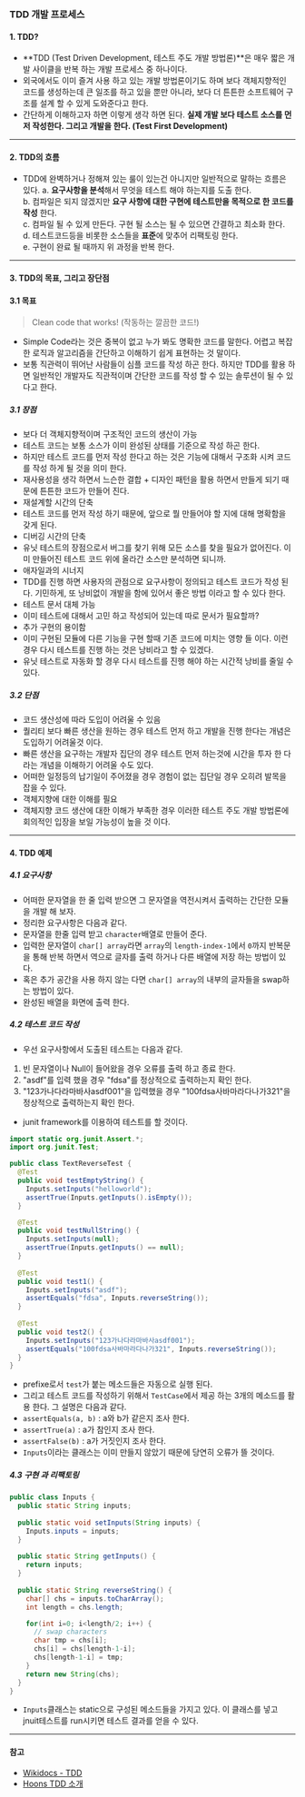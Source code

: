 ### TDD 개발 프로세스 

#### 1. TDD?  
- **TDD (Test Driven Development, 테스트 주도 개발 방법론)**은 매우 짧은 개발 사이클을 반복 하는 개발 프로세스 중 하나이다.  
- 외국에서도 이미 즐겨 사용 하고 있는 개발 방법론이기도 하며 보다 객체지향적인 코드를 생성하는데 큰 일조를 하고 있을 뿐만 아니라, 보다 더 튼튼한 소프트웨어 구조를 설계 할 수 있게 도와준다고 한다.   
- 간단하게 이해하고자 하면 이렇게 생각 하면 된다. **실제 개발 보다 테스트 소스를 먼저 작성한다. 그리고 개발을 한다. (Test First Development)**  

---
#### 2. TDD의 흐름 
- TDD에 완벽하거나 정해져 있는 룰이 있는건 아니지만 일반적으로 말하는 흐름은 있다. 
 a. **요구사항을 분석**해서 무엇을 테스트 해야 하는지를 도출 한다.   
 b. 컴파일은 되지 않겠지만 **요구 사항에 대한 구현에 테스트만을 목적으로 한 코드를 작성** 한다.  
 c. 컴파일 될 수 있게 만든다. 구현 될 소스는 될 수 있으면 간결하고 최소화 한다.    
 d. 테스트코드등을 비롯한 소스들을 **표준**에 맞추어 리팩토링 한다.  
 e. 구현이 완료 될 때까지 위 과정을 반복 한다.  

---
#### 3. TDD의 목표, 그리고 장단점
#### 3.1 목표
 > Clean code that works! (작동하는 깔끔한 코드!)       

- Simple Code라는 것은 중복이 없고 누가 봐도 명확한 코드를 말한다. 어렵고 복잡한 로직과 알고리즘을 간단하고 이해하기 쉽게 표현하는 것 말이다. 
- 보통 직관력이 뛰어난 사람들이 심플 코드를 작성 하곤 한다. 하지만 TDD를 활용 하면 일반적인 개발자도 직관적이며 간단한 코드를 작성 할 수 있는 솔루션이 될 수 있다고 한다. 

##### 3.1 장점
- 보다 더 객체지향적이며 구조적인 코드의 생산이 가능  
 - 테스트 코드는 보통 소스가 이미 완성된 상태를 기준으로 작성 하곤 한다. 
 - 하지만 테스트 코드를 먼저 작성 한다고 하는 것은 기능에 대해서 구조화 시켜 코드를 작성 하게 될 것을 의미 한다. 
 - 재사용성을 생각 하면서 느슨한 결합 + 디자인 패턴을 활용 하면서 만들게 되기 때문에 튼튼한 코드가 만들어 진다. 
- 재설계할 시간의 단축  
 - 테스트 코드를 먼저 작성 하기 때문에, 앞으로 뭘 만들어야 할 지에 대해 명확함을 갖게 된다. 
- 디버깅 시간의 단축 
 - 유닛 테스트의 장점으로서 버그를 찾기 위해 모든 소스를 찾을 필요가 없어진다. 이미 만들어진 테스트 코드 위에 올라간 소스만 분석하면 되니까. 
- 애자일과의 시너지 
 - TDD를 진행 하면 사용자의 관점으로 요구사항이 정의되고 테스트 코드가 작성 된다. 기민하게, 또 낭비없이 개발을 함에 있어서 좋은 방법 이라고 할 수 있다 한다. 
- 테스트 문서 대체 가능  
 - 이미 테스트에 대해서 고민 하고 작성되어 있는데 따로 문서가 필요할까? 
- 추가 구현의 용이함  
 - 이미 구현된 모듈에 다른 기능을 구현 할때 기존 코드에 미치는 영향 들 이다. 이런 경우 다시 테스트를 진행 하는 것은 낭비라고 할 수 있겠다. 
 - 유닛 테스트로 자동화 할 경우 다시 테스트를 진행 해야 하는 시간적 낭비를 줄일 수 있다.  
  
##### 3.2 단점
- 코드 생산성에 따라 도입이 어려울 수 있음 
 - 퀄리티 보다 빠른 생산을 원하는 경우 테스트 먼저 하고 개발을 진행 한다는 개념은 도입하기 어려울것 이다. 
 - 빠른 생산을 요구하는 개발자 집단의 경우 테스트 먼저 하는것에 시간을 투자 한 다 라는 개념을 이해하기 어려울 수도 있다. 
 - 어떠한 일정등의 납기일이 주어졌을 경우 경험이 없는 집단일 경우 오히려 발목을 잡을 수 있다. 
- 객체지향에 대한 이해를 필요
 - 객체지향 코드 생산에 대한 이해가 부족한 경우 이러한 테스트 주도 개발 방법론에 회의적인 입장을 보일 가능성이 높을 것 이다. 

---
#### 4. TDD 예제
##### 4.1 요구사항 
- 어떠한 문자열을 한 줄 입력 받으면 그 문자열을 역전시켜서 출력하는 간단한 모듈을 개발 해 보자. 
- 정리한 요구사항은 다음과 같다. 
 - 문자열을 한줄 입력 받고 `character`배열로 만들어 준다. 
 - 입력한 문자열이 `char[] array`라면 `array`의 `length-index-1`에서 `0`까지 반복문을 통해 반복 하면서 역으로 글자를 출력 하거나 다른 배열에 저장 하는 방법이 있다. 
 - 혹은 추가 공간을 사용 하지 않는 다면 `char[] array`의 내부의 글자들을 swap하는 방법이 있다. 
 - 완성된 배열을 화면에 출력 한다. 

##### 4.2 테스트 코드 작성
- 우선 요구사항에서 도출된 테스트는 다음과 같다. 
 1. 빈 문자열이나 Null이 들어왔을 경우 오류를 출력 하고 종료 한다.  
 2. "asdf"를 입력 했을 경우 "fdsa"를 정상적으로 출력하는지 확인 한다.   
 3. "123가나다라마바사asdf001"을 입력했을 경우 "100fdsa사바마라다나가321"을 정상적으로 출력하는지 확인 한다.  
- junit framework를 이용하여 테스트를 할 것이다.  
```java
import static org.junit.Assert.*;
import org.junit.Test;

public class TextReverseTest {
  @Test
  public void testEmptyString() {
    Inputs.setInputs("helloworld");
    assertTrue(Inputs.getInputs().isEmpty());
  }

  @Test
  public void testNullString() {
    Inputs.setInputs(null);
    assertTrue(Inputs.getInputs() == null);
  }
  
  @Test
  public void test1() {
    Inputs.setInputs("asdf");
    assertEquals("fdsa", Inputs.reverseString());
  }
  
  @Test
  public void test2() {
    Inputs.setInputs("123가나다라마바사asdf001");
    assertEquals("100fdsa사바마라다나가321", Inputs.reverseString());
  }
}
```
 - prefixe로서 `test`가 붙는 메소드들은 자동으로 실행 된다.   
 - 그리고 테스트 코드를 작성하기 위해서 `TestCase`에서 제공 하는 3개의 메소드를 활용 한다. 그 설명은 다음과 같다. 
  - `assertEquals(a, b)` : a와 b가 같은지 조사 한다.  
  - `assertTrue(a)` : a가 참인지 조사 한다.  
  - `assertFalse(b)` : a가 거짓인지 조사 한다.  
 - `Inputs`이라는 클래스는 이미 만들지 않았기 때문에 당연히 오류가 뜰 것이다. 

##### 4.3 구현 과 리팩토링
```java
public class Inputs {
  public static String inputs;
  
  public static void setInputs(String inputs) {
    Inputs.inputs = inputs;
  }
  
  public static String getInputs() {
    return inputs;
  }
  
  public static String reverseString() {
    char[] chs = inputs.toCharArray();
    int length = chs.length;

    for(int i=0; i<length/2; i++) {
      // swap characters
      char tmp = chs[i];
      chs[i] = chs[length-1-i];
      chs[length-1-i] = tmp;
    }
    return new String(chs);
  }
}
```
 - `Inputs`클래스는 static으로 구성된 메소드들을 가지고 있다. 이 클래스를 넣고 jnuit테스트를 run시키면 테스트 결과를 얻을 수 있다. 

---
#### 참고  
- [Wikidocs - TDD](https://wikidocs.net/224)
- [Hoons TDD 소개](http://www.hoons.net/Lecture/View/644)
